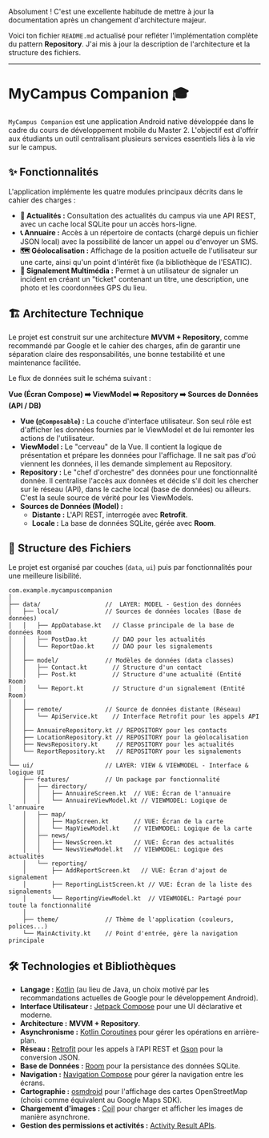 Absolument \! C'est une excellente habitude de mettre à jour la documentation après un changement d'architecture majeur.

Voici ton fichier `README.md` actualisé pour refléter l'implémentation complète du pattern **Repository**. J'ai mis à jour la description de l'architecture et la structure des fichiers.

-----

# MyCampus Companion 🎓

`MyCampus Companion` est une application Android native développée dans le cadre du cours de développement mobile du Master 2. L'objectif est d'offrir aux étudiants un outil centralisant plusieurs services essentiels liés à la vie sur le campus.

## ✨ Fonctionnalités

L'application implémente les quatre modules principaux décrits dans le cahier des charges :

* **📰 Actualités :** Consultation des actualités du campus via une API REST, avec un cache local SQLite pour un accès hors-ligne.
* **📞 Annuaire :** Accès à un répertoire de contacts (chargé depuis un fichier JSON local) avec la possibilité de lancer un appel ou d'envoyer un SMS.
* **🗺️ Géolocalisation :** Affichage de la position actuelle de l'utilisateur sur une carte, ainsi qu'un point d'intérêt fixe (la bibliothèque de l'ESATIC).
* **📸 Signalement Multimédia :** Permet à un utilisateur de signaler un incident en créant un "ticket" contenant un titre, une description, une photo et les coordonnées GPS du lieu.

## 🏗️ Architecture Technique

Le projet est construit sur une architecture **MVVM + Repository**, comme recommandé par Google et le cahier des charges, afin de garantir une séparation claire des responsabilités, une bonne testabilité et une maintenance facilitée.

Le flux de données suit le schéma suivant :

**Vue (Écran Compose) ➡️ ViewModel ➡️ Repository ➡️ Sources de Données (API / DB)**

* **Vue (`@Composable`) :** La couche d'interface utilisateur. Son seul rôle est d'afficher les données fournies par le ViewModel et de lui remonter les actions de l'utilisateur.
* **ViewModel :** Le "cerveau" de la Vue. Il contient la logique de présentation et prépare les données pour l'affichage. Il ne sait pas *d'où* viennent les données, il les demande simplement au Repository.
* **Repository :** Le "chef d'orchestre" des données pour une fonctionnalité donnée. Il centralise l'accès aux données et décide s'il doit les chercher sur le réseau (API), dans le cache local (base de données) ou ailleurs. C'est la seule source de vérité pour les ViewModels.
* **Sources de Données (Model) :**
  * **Distante :** L'API REST, interrogée avec **Retrofit**. 
  * **Locale :** La base de données SQLite, gérée avec **Room**. 

## 📁 Structure des Fichiers

Le projet est organisé par couches (`data`, `ui`) puis par fonctionnalités pour une meilleure lisibilité.

```
com.example.mycampuscompanion
│
├── data/                  //  LAYER: MODEL - Gestion des données
│   ├── local/             // Sources de données locales (Base de données)
│   │   ├── AppDatabase.kt   // Classe principale de la base de données Room
│   │   ├── PostDao.kt       // DAO pour les actualités
│   │   └── ReportDao.kt     // DAO pour les signalements
│   │
│   ├── model/             // Modèles de données (data classes)
│   │   ├── Contact.kt       // Structure d'un contact
│   │   ├── Post.kt          // Structure d'une actualité (Entité Room)
│   │   └── Report.kt        // Structure d'un signalement (Entité Room)
│   │
│   ├── remote/            // Source de données distante (Réseau)
│   │   └── ApiService.kt    // Interface Retrofit pour les appels API
│   │
│   ├── AnnuaireRepository.kt // REPOSITORY pour les contacts
│   ├── LocationRepository.kt // REPOSITORY pour la géolocalisation
│   ├── NewsRepository.kt     // REPOSITORY pour les actualités
│   └── ReportRepository.kt   // REPOSITORY pour les signalements
│
└── ui/                    // LAYER: VIEW & VIEWMODEL - Interface & logique UI
    ├── features/          // Un package par fonctionnalité
    │   ├── directory/
    │   │   ├── AnnuaireScreen.kt  // VUE: Écran de l'annuaire
    │   │   └── AnnuaireViewModel.kt // VIEWMODEL: Logique de l'annuaire
    │   ├── map/
    │   │   ├── MapScreen.kt       // VUE: Écran de la carte
    │   │   └── MapViewModel.kt    // VIEWMODEL: Logique de la carte
    │   ├── news/
    │   │   ├── NewsScreen.kt      // VUE: Écran des actualités
    │   │   └── NewsViewModel.kt   // VIEWMODEL: Logique des actualités
    │   └── reporting/
    │       ├── AddReportScreen.kt   // VUE: Écran d'ajout de signalement
    │       ├── ReportingListScreen.kt // VUE: Écran de la liste des signalements
    │       └── ReportingViewModel.kt  // VIEWMODEL: Partagé pour toute la fonctionnalité
    │
    ├── theme/             // Thème de l'application (couleurs, polices...)
    └── MainActivity.kt    // Point d'entrée, gère la navigation principale
```

## 🛠️ Technologies et Bibliothèques

* **Langage :** [Kotlin](https://kotlinlang.org/) (au lieu de Java, un choix motivé par les recommandations actuelles de Google pour le développement Android). 
* **Interface Utilisateur :** [Jetpack Compose](https://developer.android.com/jetpack/compose) pour une UI déclarative et moderne.
* **Architecture :** **MVVM + Repository**. 
* **Asynchronisme :** [Kotlin Coroutines](https://kotlinlang.org/docs/coroutines-overview.html) pour gérer les opérations en arrière-plan.
* **Réseau :** [Retrofit](https://square.github.io/retrofit/) pour les appels à l'API REST  et [Gson](https://github.com/google/gson) pour la conversion JSON. 
* **Base de Données :** [Room](https://developer.android.com/jetpack/androidx/releases/room) pour la persistance des données SQLite. 
* **Navigation :** [Navigation Compose](https://developer.android.com/jetpack/compose/navigation) pour gérer la navigation entre les écrans.
* **Cartographie :** [osmdroid](https://github.com/osmdroid/osmdroid) pour l'affichage des cartes OpenStreetMap (choisi comme équivalent au Google Maps SDK). 
* **Chargement d'images :** [Coil](https://coil-kt.github.io/coil/) pour charger et afficher les images de manière asynchrone.
* **Gestion des permissions et activités :** [Activity Result APIs](https://developer.android.com/training/basics/intents/result).